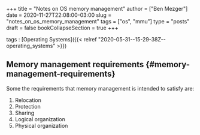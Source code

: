 +++
title = "Notes on OS memory management"
author = ["Ben Mezger"]
date = 2020-11-27T22:08:00-03:00
slug = "notes_on_os_memory_management"
tags = ["os", "mmu"]
type = "posts"
draft = false
bookCollapseSection = true
+++

tags
: [Operating Systems]({{< relref "2020-05-31--15-29-38Z--operating_systems" >}})

## Memory management requirements {#memory-management-requirements}

Some the requirements that memory management is intended to satisfy are:

1.  Relocation
2.  Protection
3.  Sharing
4.  Logical organization
5.  Physical organization
